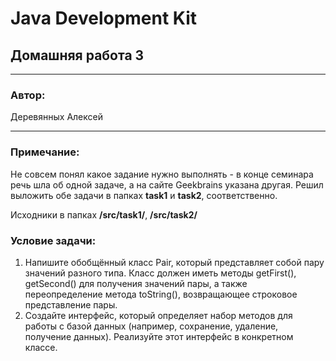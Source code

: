 # Java Development Kit
## Домашняя работа 3
* **
### Автор:
Деревянных Алексей
* **
### Примечание:

Не совсем понял какое задание нужно выполнять - в конце семинара речь шла об одной задаче, а на сайте Geekbrains указана другая. Решил выложить обе задачи в папках **task1** и **task2**, соответственно.

Исходники в папках **/src/task1/**, **/src/task2/**

### Условие задачи:

1. Напишите обобщённый класс Pair, который представляет собой пару значений разного типа. Класс должен иметь методы getFirst(), getSecond() для получения значений пары, а также переопределение метода toString(), возвращающее строковое представление пары.
2. Создайте интерфейс, который определяет набор методов для работы с базой данных (например, сохранение, удаление, получение данных). Реализуйте этот интерфейс в конкретном классе.
